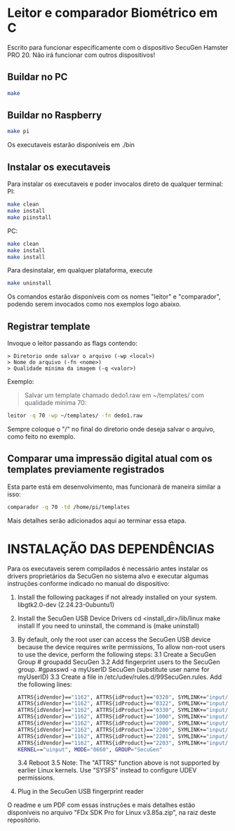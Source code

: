 # Leitor e comparador Biométrico em C

Escrito para funcionar especificamente com o dispositivo SecuGen Hamster PRO 20. Não irá funcionar com outros dispositivos!

## Buildar no PC
```bash
make
```

## Buildar no Raspberry
```bash
make pi
```

Os executaveis estarão disponíveis em ./bin

## Instalar os executaveis
Para instalar os executaveis e poder invocalos direto de qualquer terminal:
PI:
``` bash
make clean
make install
make piinstall
```

PC:

```bash
make clean
make install
make install
```

Para desinstalar, em qualquer plataforma, execute

```bash
make uninstall
```


Os comandos estarão disponíveis com os nomes "leitor" e "comparador", podendo serem invocados como nos exemplos logo abaixo.

## Registrar template

Invoque o leitor passando as flags contendo:

    > Diretorio onde salvar o arquivo (-wp <local>)
    > Nome do arquivo (-fn <nome>)
    > Qualidade mínima da imagem (-q <valor>)

Exemplo:

> Salvar um template chamado dedo1.raw em ~/templates/ com qualidade mínima 70:


```bash
leitor -q 70 -wp ~/templates/ -fn dedo1.raw
```

Sempre coloque o "/" no final do diretorio onde deseja salvar o arquivo, como feito no exemplo.

## Comparar uma impressão digital atual com os templates previamente registrados

Esta parte está em desenvolvimento, mas funcionará de maneira similar a isso:

```bash
comparador -q 70 -td /home/pi/templates
```

Mais detalhes serão adicionados aqui ao terminar essa etapa.



# INSTALAÇÃO DAS DEPENDÊNCIAS

Para os executaveis serem compilados é necessário antes instalar os drivers proprietários da SecuGen no sistema alvo e executar algumas instruções conforme indicado no manual do dispositivo:

1. Install the following packages if not already installed on your system.
    libgtk2.0-dev (2.24.23-0ubuntu1)

2. Install the SecuGen USB Device Drivers
    cd <install_dir>/lib/linux
    make install
    If you need to uninstall, the command is (make uninstall)

3. By default, only the root user can access the SecuGen USB device because the device requires
    write permissions, To allow non-root users to use the device, perform the following steps:
    3.1 Create a SecuGen Group
        # groupadd SecuGen
    3.2 Add fingerprint users to the SecuGen group.
        #gpasswd -a myUserID SecuGen
        (substitute user name for myUserID)
    3.3 Create a file in /etc/udev/rules.d/99SecuGen.rules.
        Add the following lines:

    ```bash
    ATTRS{idVendor}=="1162", ATTRS{idProduct}=="0320", SYMLINK+="input/fdu03-%k", MODE="0660", GROUP="SecuGen"
    ATTRS{idVendor}=="1162", ATTRS{idProduct}=="0322", SYMLINK+="input/sdu03m-%k", MODE="0660", GROUP="SecuGen"
    ATTRS{idVendor}=="1162", ATTRS{idProduct}=="0330", SYMLINK+="input/fdu04-%k", MODE="0660", GROUP="SecuGen"
    ATTRS{idVendor}=="1162", ATTRS{idProduct}=="1000", SYMLINK+="input/sdu03p-%k", MODE="0660", GROUP="SecuGen"
    ATTRS{idVendor}=="1162", ATTRS{idProduct}=="2000", SYMLINK+="input/sdu04p-%k", MODE="0660", GROUP="SecuGen"
    ATTRS{idVendor}=="1162", ATTRS{idProduct}=="2200", SYMLINK+="input/u20-%k", MODE="0660", GROUP="SecuGen"
    ATTRS{idVendor}=="1162", ATTRS{idProduct}=="2201", SYMLINK+="input/upx-%k", MODE="0660", GROUP="SecuGen"
    ATTRS{idVendor}=="1162", ATTRS{idProduct}=="2203", SYMLINK+="input/u10-%k", MODE="0660", GROUP="SecuGen"
    KERNEL=="uinput", MODE="0660", GROUP="SecuGen"
    ```

    3.4 Reboot
    3.5 Note: The "ATTRS" function above is not supported by earlier Linux kernels. Use "SYSFS" instead to
        configure UDEV permissions.

4. Plug in the SecuGen USB fingerprint reader


O readme e um PDF com essas instruções e mais detalhes estão disponíveis no arquivo "FDx SDK Pro for Linux v3.85a.zip", na raiz deste repositório.